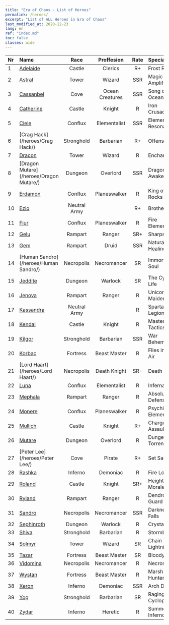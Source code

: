 ```yaml
---
title: "Era of Chaos - List of Heroes"
permalink: /heroes/
excerpt: "List of ALL Heroes in Era of Chaos"
last_modified_at: 2020-12-23
lang: en
ref: "index.md"
toc: false
classes: wide
---
```

  | Nr |    Name    |  Race   |  Proffesion   |  Rate  |    Specialty     |
  |:---|:-----------|:-------:|:-------------:|:------:|:-----------------|
  | 1 | [Adelaide](/heroes/Adelaide/) | Castle | Clerics | R+ |  Frost Ring  |
  | 2 | [Astral](/heroes/Astral/) | Tower | Wizard | SSR |  Magic Amplification  |
  | 3 | [Cassanbel](/heroes/Cassanbel/) | Cove | Ocean Creatures | SSR |  Song of the Ocean  |
  | 4 | [Catherine](/heroes/Catherine/) | Castle | Knight | R |  Iron Crusader  |
  | 5 | [Ciele](/heroes/Ciele/) | Conflux | Elementalist | SSR |  Elemental Resonance  |
  | 6 | [Crag Hack](/heroes/Crag Hack/) | Stronghold | Barbarian | R+ |  Offense  |
  | 7 | [Dracon](/heroes/Dracon/) | Tower | Wizard | R |  Enchanter  |
  | 8 | [Dragon Mutare](/heroes/Dragon Mutare/) | Dungeon | Overlord | SSR |  Dragon Awakes  |
  | 9 | [Erdamon](/heroes/Erdamon/) | Conflux | Planeswalker | R |  King of Rocks  |
  | 10 | [Ezio](/heroes/Ezio/) | Neutral Army |  | R+ |  Brotherhood  |
  | 11 | [Fiur](/heroes/Fiur/) | Conflux | Planeswalker | R |  Fire Elemental  |
  | 12 | [Gelu](/heroes/Gelu/) | Rampart | Ranger | SR+ |  Sharpshooter  |
  | 13 | [Gem](/heroes/Gem/) | Rampart | Druid | SSR |  Natural Healing  |
  | 14 | [Human Sandro](/heroes/Human Sandro/) | Necropolis | Necromancer | SR |  Immortal Soul  |
  | 15 | [Jeddite](/heroes/Jeddite/) | Dungeon | Warlock | SR |  The Cycle of Life  |
  | 16 | [Jenova](/heroes/Jenova/) | Rampart | Ranger | R |  Unicorn Maiden  |
  | 17 | [Kassandra](/heroes/Kassandra/) | Neutral Army |  | R |  Spartan Legion  |
  | 18 | [Kendal](/heroes/Kendal/) | Castle | Knight | R |  Master of Tactics  |
  | 19 | [Kilgor](/heroes/Kilgor/) | Stronghold | Barbarian | SSR |  War Behemoth  |
  | 20 | [Korbac](/heroes/Korbac/) | Fortress | Beast Master | R |  Flies in the Air  |
  | 21 | [Lord Haart](/heroes/Lord Haart/) | Necropolis | Death Knight | SR- |  Death Knight  |
  | 22 | [Luna](/heroes/Luna/) | Conflux | Elementalist | R |  Infernal Wall  |
  | 23 | [Mephala](/heroes/Mephala/) | Rampart | Ranger | R |  Absolute Defense  |
  | 24 | [Monere](/heroes/Monere/) | Conflux | Planeswalker | R |  Psychic Elemental  |
  | 25 | [Mullich](/heroes/Mullich/) | Castle | Knight | R+ |  Charge Assault  |
  | 26 | [Mutare](/heroes/Mutare/) | Dungeon | Overlord | R |  Dungeon Torrent  |
  | 27 | [Peter Lee](/heroes/Peter Lee/) | Cove | Pirate | R+ |  Set Sail  |
  | 28 | [Rashka](/heroes/Rashka/) | Inferno | Demoniac | R |  Fire Lord  |
  | 29 | [Roland](/heroes/Roland/) | Castle | Knight | SR+ |  Heightened Morale  |
  | 30 | [Ryland](/heroes/Ryland/) | Rampart | Ranger | R |  Dendroid Guard  |
  | 31 | [Sandro](/heroes/Sandro/) | Necropolis | Necromancer | SSR |  Darkness Falls  |
  | 32 | [Sephinroth](/heroes/Sephinroth/) | Dungeon | Warlock | R |  Crystal Stare  |
  | 33 | [Shiva](/heroes/Shiva/) | Stronghold | Barbarian | R |  Stormbringer  |
  | 34 | [Solmyr](/heroes/Solmyr/) | Tower | Wizard | SR |  Chain Lightning  |
  | 35 | [Tazar](/heroes/Tazar/) | Fortress | Beast Master | SR |  Bloody Rage  |
  | 36 | [Vidomina](/heroes/Vidomina/) | Necropolis | Necromancer | R |  Necromancer  |
  | 37 | [Wystan](/heroes/Wystan/) | Fortress | Beast Master | R |  Marsh Hunter  |
  | 38 | [Xeron](/heroes/Xeron/) | Inferno | Demoniac | SSR |  Arch Devil  |
  | 39 | [Yog](/heroes/Yog/) | Stronghold | Barbarian | SR |  Raging Cyclops  |
  | 40 | [Zydar](/heroes/Zydar/) | Inferno | Heretic | R |  Summon Inferno  |
